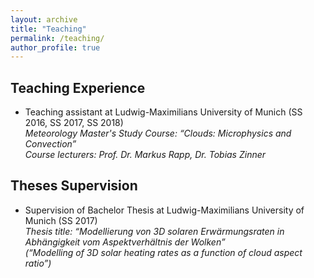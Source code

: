 ```yaml
---
layout: archive
title: "Teaching"
permalink: /teaching/
author_profile: true
---
```


## Teaching Experience

* Teaching assistant at Ludwig-Maximilians University of Munich (SS 2016, SS 2017, SS 2018)<br/>
_Meteorology Master's Study Course: “Clouds: Microphysics and Convection”_<br/>
_Course lecturers: Prof. Dr. Markus Rapp, Dr. Tobias Zinner_

## Theses Supervision

* Supervision of Bachelor Thesis at Ludwig-Maximilians University of Munich (SS 2017)<br/>
_Thesis title: “Modellierung von 3D solaren Erwärmungsraten in Abhängigkeit vom Aspektverhältnis der Wolken”<br/>
(“Modelling of 3D solar heating rates as a function of cloud aspect ratio”)_
